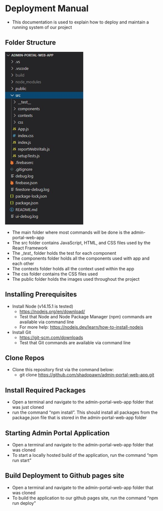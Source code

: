 # Deployment Manual

- This documentation is used to explain how to deploy and maintain a running system of our project

## Folder Structure
![folder](images/React/folder.jpg)
- The main folder where most commands will be done is the admin-portal-web-app
- The src folder contains JavaScript, HTML, and CSS files used by the React Framework
- The \__test__ folder holds the test for each component
- The components folder holds all the components used with app and each other
- The contexts folder holds all the context used within the app
- The css folder contains the CSS files used
- The public folder holds the images used throughout the project

## Installing Prerequisites

- Install Node (v14.15.1 is tested)
  - https://nodejs.org/en/download/
  - Test that Node and Node Package Manager (npm) commands are available via command line
  - For more help: https://nodejs.dev/learn/how-to-install-nodejs 
- Install Git
  - https://git-scm.com/downloads 
  - Test that Git commands are available via command line

## Clone Repos

- Clone this repository first via the command below:
  - git clone https://github.com/shadopawn/admin-portal-web-app.git

 ## Install Required Packages

- Open a terminal and navigate to the admin-portal-web-app folder that was just cloned
- run the command “npm install”. This should install all packages from the package.json file that is stored in the admin-portal-web-app folder

## Starting Admin Portal Application

- Open a terminal and navigate to the admin-portal-web-app folder that was cloned
- To start a locally hosted build of the application, run the command “npm run start”

## Build Deployment to Github pages site

- Open a terminal and navigate to the admin-portal-web-app folder that was cloned
- To build the application to our github pages site, run the command “npm run deploy”
